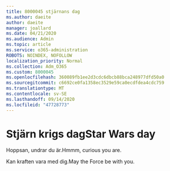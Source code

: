 ```yaml
---
title: 8000045 stjärnans dag
ms.author: daeite
author: daeite
manager: joallard
ms.date: 04/21/2020
ms.audience: Admin
ms.topic: article
ms.service: o365-administration
ROBOTS: NOINDEX, NOFOLLOW
localization_priority: Normal
ms.collection: Adm_O365
ms.custom: 8000045
ms.openlocfilehash: 360089fb1ee2d3cdc6dbcb88bca248977dfd50a0
ms.sourcegitcommit: c6692ce0fa1358ec3529e59ca0ecdfdea4cdc759
ms.translationtype: MT
ms.contentlocale: sv-SE
ms.lasthandoff: 09/14/2020
ms.locfileid: "47728773"
---
```

# <a name="star-wars-day"></a><span data-ttu-id="7e49a-102">Stjärn krigs dag</span><span class="sxs-lookup"><span data-stu-id="7e49a-102">Star Wars day</span></span>

<span data-ttu-id="7e49a-103">Hoppsan, undrar du är.</span><span class="sxs-lookup"><span data-stu-id="7e49a-103">Hmmm, curious you are.</span></span>

<span data-ttu-id="7e49a-104">Kan kraften vara med dig.</span><span class="sxs-lookup"><span data-stu-id="7e49a-104">May the Force be with you.</span></span>